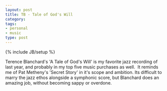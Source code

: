 ```yaml
---
layout: post
title: TB - Tale of God's Will
category: 
tags: 
- personal
- music
type: post
---
```

{% include JB/setup %}

Terence Blanchard's 'A Tale of God's Will' is my favorite jazz recording of last year, and probably in my top five music purchases as well.  It reminds me of Pat Metheny's 'Secret Story' in it's scope and ambition. Its difficult to marry the jazz ethos alongside a symphonic score, but Blanchard does an amazing job, without becoming sappy or overdone. 
